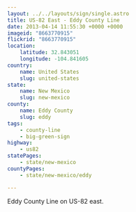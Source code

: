 ```yaml
---
layout: ../../layouts/sign/single.astro
title: US-82 East - Eddy County Line
date: 2013-04-14 11:55:30 +0000 +0000
imageid: "8663770915"
flickrid: "8663770915"
location:
    latitude: 32.843051
    longitude: -104.841605
country:
    name: United States
    slug: united-states
state:
    name: New Mexico
    slug: new-mexico
county:
    name: Eddy County
    slug: eddy
tags:
    - county-line
    - big-green-sign
highway:
    - us82
statePages:
    - state/new-mexico
countyPages:
    - state/new-mexico/eddy

---
```

Eddy County Line on US-82 east.